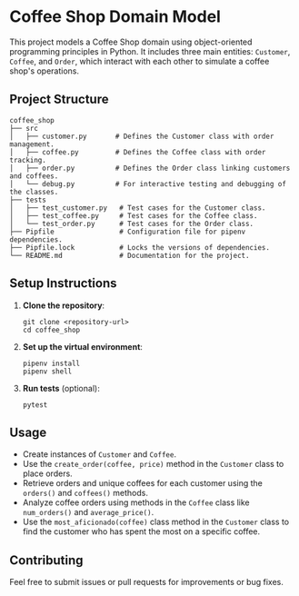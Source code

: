 # Coffee Shop Domain Model

This project models a Coffee Shop domain using object-oriented programming principles in Python. It includes three main entities: `Customer`, `Coffee`, and `Order`, which interact with each other to simulate a coffee shop's operations.

## Project Structure

```
coffee_shop
├── src
│   ├── customer.py       # Defines the Customer class with order management.
│   ├── coffee.py         # Defines the Coffee class with order tracking.
│   ├── order.py          # Defines the Order class linking customers and coffees.
│   └── debug.py          # For interactive testing and debugging of the classes.
├── tests
│   ├── test_customer.py   # Test cases for the Customer class.
│   ├── test_coffee.py     # Test cases for the Coffee class.
│   └── test_order.py      # Test cases for the Order class.
├── Pipfile                # Configuration file for pipenv dependencies.
├── Pipfile.lock           # Locks the versions of dependencies.
└── README.md              # Documentation for the project.
```

## Setup Instructions

1. **Clone the repository**:
   ```
   git clone <repository-url>
   cd coffee_shop
   ```

2. **Set up the virtual environment**:
   ```
   pipenv install
   pipenv shell
   ```

3. **Run tests** (optional):
   ```
   pytest
   ```

## Usage

- Create instances of `Customer` and `Coffee`.
- Use the `create_order(coffee, price)` method in the `Customer` class to place orders.
- Retrieve orders and unique coffees for each customer using the `orders()` and `coffees()` methods.
- Analyze coffee orders using methods in the `Coffee` class like `num_orders()` and `average_price()`.
- Use the `most_aficionado(coffee)` class method in the `Customer` class to find the customer who has spent the most on a specific coffee.

## Contributing

Feel free to submit issues or pull requests for improvements or bug fixes.